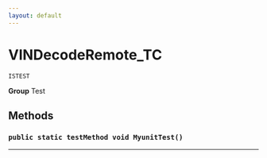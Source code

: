 ```yaml
---
layout: default
---
```

# VINDecodeRemote_TC

`ISTEST`



**Group** Test

## Methods
### `public static testMethod void MyunitTest()`
---
